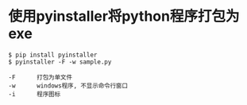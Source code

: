 使用pyinstaller将python程序打包为exe
====================================

    $ pip install pyinstaller
    $ pyinstaller -F -w sample.py

    -F      打包为单文件
    -w      windows程序, 不显示命令行窗口
    -i      程序图标
